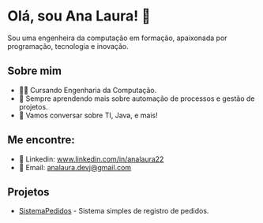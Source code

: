 # Olá, sou Ana Laura! 👋

Sou uma engenheira da computação em formação, apaixonada por programação, tecnologia e inovação. 

## Sobre mim
- 👩‍💻 Cursando Engenharia da Computação.
- 🌱 Sempre aprendendo mais sobre automação de processos e gestão de projetos.
- 💬 Vamos conversar sobre TI, Java, e mais!

## Me encontre:
- 📧 Linkedin: www.linkedin.com/in/analaura22
- 📧 Email: analaura.devj@gmail.com

## Projetos
- [SistemaPedidos](https://github.com/analaura220/SistemaPedidos) - Sistema simples de registro de pedidos.
